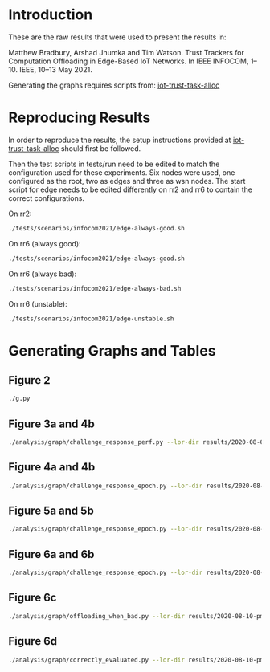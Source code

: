 # Introduction

These are the raw results that were used to present the results in:

 Matthew Bradbury, Arshad Jhumka and Tim Watson.
 Trust Trackers for Computation Offloading in Edge-Based IoT Networks. In IEEE INFOCOM, 1–10. IEEE, 10–13 May 2021.

Generating the graphs requires scripts from: [iot-trust-task-alloc](https://github.com/MBradbury/iot-trust-task-alloc)

# Reproducing Results

In order to reproduce the results, the setup instructions provided at [iot-trust-task-alloc](https://github.com/MBradbury/iot-trust-task-alloc) should first be followed.

Then the test scripts in tests/run need to be edited to match the configuration used for these experiments. Six nodes were used, one configured as the root, two as edges and three as wsn nodes. The start script for edge needs to be edited differently on rr2 and rr6 to contain the correct configurations.

On rr2:
```bash
./tests/scenarios/infocom2021/edge-always-good.sh
```

On rr6 (always good):
```bash
./tests/scenarios/infocom2021/edge-always-good.sh
```

On rr6 (always bad):
```bash
./tests/scenarios/infocom2021/edge-always-bad.sh
```

On rr6 (unstable):
```bash
./tests/scenarios/infocom2021/edge-unstable.sh
```

# Generating Graphs and Tables

## Figure 2

```bash
./g.py
```

## Figure 3a and 4b

```bash
./analysis/graph/challenge_response_perf.py --lor-dir results/2020-08-09-pm-two-good
```

## Figure 4a and 4b

```bash
./analysis/graph/challenge_response_epoch.py --lor-dir results/2020-08-09-pm-two-good
```

## Figure 5a and 5b

```bash
./analysis/graph/challenge_response_epoch.py --lor-dir results/2020-08-09-pm-one-good-one-bad
```

## Figure 6a and 6b

```bash
./analysis/graph/challenge_response_epoch.py --lor-dir results/2020-08-10-pm3-one-good-one-unstable-1200
```

## Figure 6c

```bash
./analysis/graph/offloading_when_bad.py --lor-dir results/2020-08-10-pm3-one-good-one-unstable-1200
```

## Figure 6d

```bash
./analysis/graph/correctly_evaluated.py --lor-dir results/2020-08-10-pm3-one-good-one-unstable-1200
```
